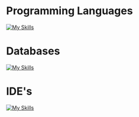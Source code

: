 # Programming Languages

[![My Skills](https://skillicons.dev/icons?i=java,js,ts)](https://skillicons.dev)

# Databases

[![My Skills](https://skillicons.dev/icons?i=mongo,mysql)](https://skillicons.dev)

# IDE's

[![My Skills](https://skillicons.dev/icons?i=idea,vscode)](https://skillicons.dev)
